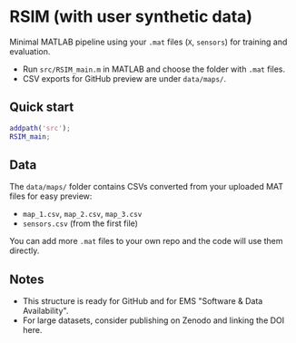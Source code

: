 
# RSIM (with user synthetic data)

Minimal MATLAB pipeline using your `.mat` files (`X`, `sensors`) for training and evaluation.
- Run `src/RSIM_main.m` in MATLAB and choose the folder with `.mat` files.
- CSV exports for GitHub preview are under `data/maps/`.

## Quick start
```matlab
addpath('src');
RSIM_main;
```

## Data
The `data/maps/` folder contains CSVs converted from your uploaded MAT files for easy preview:
- `map_1.csv`, `map_2.csv`, `map_3.csv`
- `sensors.csv` (from the first file)

You can add more `.mat` files to your own repo and the code will use them directly.

## Notes
- This structure is ready for GitHub and for EMS "Software & Data Availability".
- For large datasets, consider publishing on Zenodo and linking the DOI here.
